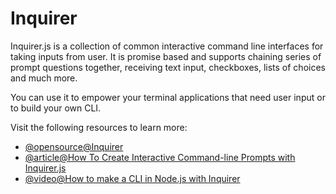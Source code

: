 # Inquirer

Inquirer.js is a collection of common interactive command line interfaces for taking inputs from user. It is promise based and supports chaining series of prompt questions together, receiving text input, checkboxes, lists of choices and much more.

You can use it to empower your terminal applications that need user input or to build your own CLI.

Visit the following resources to learn more:

- [@opensource@Inquirer](https://github.com/SBoudrias/Inquirer.js#readme)
- [@article@How To Create Interactive Command-line Prompts with Inquirer.js](https://www.digitalocean.com/community/tutorials/nodejs-interactive-command-line-prompts)
- [@video@How to make a CLI in Node.js with Inquirer](https://www.youtube.com/watch?v=0xjfkl9nODQ)